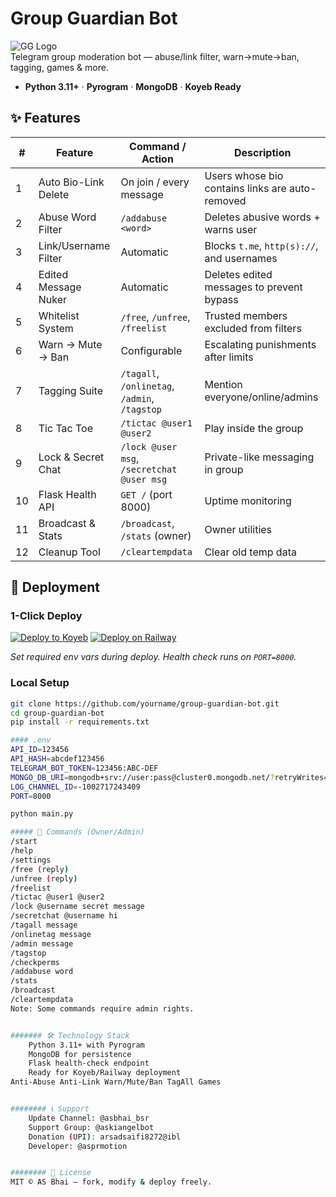 # Group Guardian Bot

![GG Logo](https://via.placeholder.com/56x56/5b9cff/09111a?text=GG)  
Telegram group moderation bot — abuse/link filter, warn→mute→ban, tagging, games & more.

- **Python 3.11+** · **Pyrogram** · **MongoDB** · **Koyeb Ready**

## ✨ Features

| #  | Feature               | Command / Action               | Description |
|----|-----------------------|--------------------------------|-------------|
| 1  | Auto Bio-Link Delete  | On join / every message        | Users whose bio contains links are auto-removed |
| 2  | Abuse Word Filter     | `/addabuse <word>`             | Deletes abusive words + warns user |
| 3  | Link/Username Filter  | Automatic                      | Blocks `t.me`, `http(s)://`, and usernames |
| 4  | Edited Message Nuker  | Automatic                      | Deletes edited messages to prevent bypass |
| 5  | Whitelist System      | `/free`, `/unfree`, `/freelist`| Trusted members excluded from filters |
| 6  | Warn → Mute → Ban     | Configurable                   | Escalating punishments after limits |
| 7  | Tagging Suite         | `/tagall`, `/onlinetag`, `/admin`, `/tagstop` | Mention everyone/online/admins |
| 8  | Tic Tac Toe           | `/tictac @user1 @user2`        | Play inside the group |
| 9  | Lock & Secret Chat    | `/lock @user msg`, `/secretchat @user msg` | Private-like messaging in group |
| 10 | Flask Health API      | `GET /` (port 8000)            | Uptime monitoring |
| 11 | Broadcast & Stats     | `/broadcast`, `/stats` (owner)  | Owner utilities |
| 12 | Cleanup Tool          | `/cleartempdata`               | Clear old temp data |

## 🚀 Deployment

### 1-Click Deploy
[![Deploy to Koyeb](https://img.shields.io/badge/Koyeb-121a26?style=for-the-badge&logo=koyeb&logoColor=5b9cff)](https://app.koyeb.com/deploy?type=docker&image=docker.io/library/python:3.11&env[PORT]=8000&env[MONGO_DB_URI]=&env[API_ID]=&env[API_HASH]=&env[TELEGRAM_BOT_TOKEN]=&name=group-guardian-bot&run_command=python%20main.py)
[![Deploy on Railway](https://img.shields.io/badge/Railway-121a26?style=for-the-badge&logo=railway&logoColor=5b9cff)](https://railway.app/new/template?template=https%3A%2F%2Fgithub.com%2Fyourname%2Fgroup-guardian-bot)

*Set required env vars during deploy. Health check runs on `PORT=8000`.*

### Local Setup
```bash
git clone https://github.com/yourname/group-guardian-bot.git
cd group-guardian-bot
pip install -r requirements.txt

#### .env
API_ID=123456
API_HASH=abcdef123456
TELEGRAM_BOT_TOKEN=123456:ABC-DEF
MONGO_DB_URI=mongodb+srv://user:pass@cluster0.mongodb.net/?retryWrites=true&w=majority
LOG_CHANNEL_ID=-1002717243409
PORT=8000

python main.py

##### 💬 Commands (Owner/Admin)
/start
/help
/settings
/free (reply)
/unfree (reply)
/freelist
/tictac @user1 @user2
/lock @username secret message
/secretchat @username hi
/tagall message
/onlinetag message
/admin message
/tagstop
/checkperms
/addabuse word
/stats
/broadcast
/cleartempdata
Note: Some commands require admin rights.


####### 🛠 Technology Stack
    Python 3.11+ with Pyrogram
    MongoDB for persistence
    Flask health-check endpoint
    Ready for Koyeb/Railway deployment
Anti-Abuse Anti-Link Warn/Mute/Ban TagAll Games


######## 📞 Support
    Update Channel: @asbhai_bsr
    Support Group: @askiangelbot
    Donation (UPI): arsadsaifi8272@ibl
    Developer: @asprmotion


######## 🪪 License
MIT © AS Bhai — fork, modify & deploy freely.


